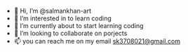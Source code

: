 - 👋 Hi, I’m @salmankhan-art
- 👀 I’m interested in to learn coding 
- 🌱 I’m currently about to start learning coding
- 💞️ I’m looking to collaborate on porjects 
- 📫 you can reach me on my email sk3708021@gmail.com

<!---
salmankhan-art/salmankhan-art is a ✨ special ✨ repository because its `README.md` (this file) appears on your GitHub profile.
You can click the Preview link to take a look at your changes.
--->
